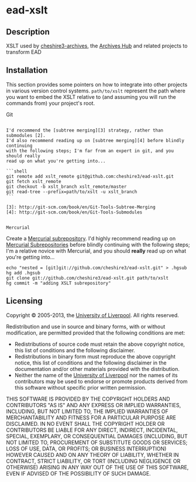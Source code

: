 ead-xslt
========

Description
-----------

XSLT used by [cheshire3-archives][1], the [Archives Hub][2] and related projects to
transform EAD

[1]: https://github.com/cheshire3/cheshire3-archives
[2]: http://archiveshub.ac.uk


Installation
------------

This section provides some pointers on how to integrate into other projects in
various version control systems. `path/to/xslt` represent the path where you
want to embed the XSLT relative to (and assuming you will run the commands from)
your project's root.


Git
~~~

I'd recommend the [subtree merging][3] strategy, rather than submodules [2].
I'd also recommend reading up on [subtree merging][4] before blindly continuing
with the following steps; I'm far from an expert in git, and you should really
read up on what you're getting into...

```shell
git remote add xslt_remote git@github.com:cheshire3/ead-xslt.git
git fetch xslt_remote
git checkout -b xslt_branch xslt_remote/master
git read-tree --prefix=path/to/xslt -u xslt_branch
```

[3]: http://git-scm.com/book/en/Git-Tools-Subtree-Merging
[4]: http://git-scm.com/book/en/Git-Tools-Submodules


Mercurial
~~~~~~~~~

Create a [Mercurial subrepository][5]. I'd highly recommend reading up on
[Mercurial Subrepositories][5] before blindly continuing with the following
steps; I'm a relative novice with Mercurial, and you should **really** read up
on what you're getting into...

```shell
echo "nested = [git]git://github.com/cheshire3/ead-xslt.git" > .hgsub
hg add .hgsub
git clone git://github.com/cheshire3/ead-xslt.git path/to/xslt
hg commit -m "adding XSLT subrepository" 
```

[5]: http://mercurial.selenic.com/wiki/Subrepository


Licensing
---------

Copyright © 2005-2013, the [University of Liverpool][*]. All rights reserved.

Redistribution and use in source and binary forms, with or without
modification, are permitted provided that the following conditions are
met:

 * Redistributions of source code must retain the above copyright
   notice, this list of conditions and the following disclaimer.
 * Redistributions in binary form must reproduce the above copyright
   notice, this list of conditions and the following disclaimer in the
   documentation and/or other materials provided with the distribution.
 * Neither the name of the [University of Liverpool][*] nor the names of its
   contributors may be used to endorse or promote products derived from
   this software without specific prior written permission.

THIS SOFTWARE IS PROVIDED BY THE COPYRIGHT HOLDERS AND CONTRIBUTORS "AS
IS" AND ANY EXPRESS OR IMPLIED WARRANTIES, INCLUDING, BUT NOT LIMITED
TO, THE IMPLIED WARRANTIES OF MERCHANTABILITY AND FITNESS FOR A
PARTICULAR PURPOSE ARE DISCLAIMED. IN NO EVENT SHALL THE COPYRIGHT
HOLDER OR CONTRIBUTORS BE LIABLE FOR ANY DIRECT, INDIRECT, INCIDENTAL,
SPECIAL, EXEMPLARY, OR CONSEQUENTIAL DAMAGES (INCLUDING, BUT NOT LIMITED
TO, PROCUREMENT OF SUBSTITUTE GOODS OR SERVICES; LOSS OF USE, DATA, OR
PROFITS; OR BUSINESS INTERRUPTION) HOWEVER CAUSED AND ON ANY THEORY OF
LIABILITY, WHETHER IN CONTRACT, STRICT LIABILITY, OR TORT (INCLUDING
NEGLIGENCE OR OTHERWISE) ARISING IN ANY WAY OUT OF THE USE OF THIS
SOFTWARE, EVEN IF ADVISED OF THE POSSIBILITY OF SUCH DAMAGE.


[*]: http://liv.ac.uk

